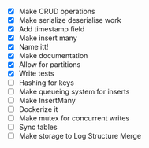 - [X] Make CRUD operations
- [X] Make serialize deserialise work
- [x] Add timestamp field
- [x] Make insert many
- [X] Name itt!
- [X] Make documentation
- [X] Allow for partitions  
- [X] Write tests
- [ ] Hashing for keys
- [ ] Make queueing system for inserts
- [ ] Make InsertMany  
- [ ] Dockerize it
- [ ] Make mutex for concurrent writes
- [ ] Sync tables
- [ ] Make storage to Log Structure Merge